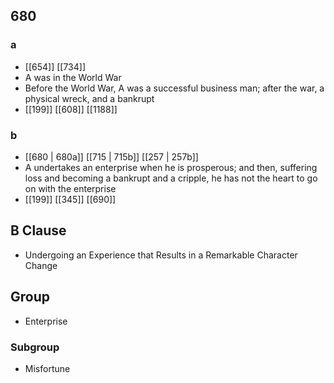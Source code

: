 ## 680
### a
- [[654]] [[734]] 
- A was in the World War
- Before the World War, A was a successful business man; after the war, a physical wreck, and a bankrupt
- [[199]] [[608]] [[1188]] 

### b
- [[680 | 680a]] [[715 | 715b]] [[257 | 257b]] 
- A undertakes an enterprise when he is prosperous; and then, suffering loss and becoming a bankrupt and a cripple, he has not the heart to go on with the enterprise
- [[199]] [[345]] [[690]] 

## B Clause
- Undergoing an Experience that Results in a Remarkable Character Change

## Group
- Enterprise

### Subgroup
- Misfortune

